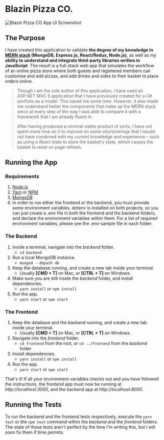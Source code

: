 # Blazin Pizza CO.
![Blazin Pizza CO App UI Screenshot](https://i.ibb.co/9Gw9tpK/Screenshot-2021-05-04-at-11-57-26.png)

## The Purpose
I have created this application to validate **the degree of my knowledge in [MERN stack](https://www.mongodb.com/mern-stack) (MongoDB, Express.js, React/Redux, Node.js)**, as well as my **ability to understand and integrate third-party libraries written in JavaScript**. The result is a full-stack web app that simulates the workflow of an online pizza store where both guests and registered members can customise and add pizzas, and add drinks and sides to their basket to place orders online.

> Though I am the sole author of this application, I have used an ASP.NET MVC 5 application that I have previously created for a C# portfolio as a model. This saved me some time. However, it also made me understand better the components that make up the MERN stack since at every step of the way I was able to compare it with a framework that I am already fluent in. 
> 
> After having produced a minimal viable product of sorts, I have *not* spent more time on it to improve on some shortcomings that I would not have condoned with my current knowledge and experience – such as using a *React* state to store the basket's state, which causes the basket to reset on page refresh.

## Running the App

### Requirements
1. [Node.js](https://nodejs.org/en/)
2. [Yarn](https://yarnpkg.com/getting-started/install) or [NPM](https://www.npmjs.com/get-npm)
3. [MongoDB](https://docs.mongodb.com/manual/installation/)
4. In order to run either the frontend or the backend, you must provide some environment variables. dotenv is installed on both projects, so you can just create a .env file in both the frontend and the backend folders, and declare the environment variables within them. For a list of required environment variables, please see the .env-sample file in each folder.

### The Backend
1. Inside a terminal, navigate into the *backend* folder. 
    - `cd backend`
2. Run a local MongoDB instance.
    - `mongod --dbpath db`
3. Keep the database running, and create a new tab inside your terminal.
    - Usually **[CMD + T]** on Mac, or **[CTRL + T]** on Windows.
4. Make sure you are still inside the *backend* folder, and install dependencies.
    - `yarn install` or `npm install`
5. Run the app.
    - `yarn start` or `npm start`

### The Frontend
1. Keep the database and the backend running, and create a new tab inside your terminal.
    - Usually **[CMD + T]** on Mac, or **[CTRL + T]** on Windows.
2. Navigate into the *frontend* folder.
    - `cd frontend` from the root, or `cd ../frontend` from the *backend* folder
3. Install dependencies.
    - `yarn install` or `npm install`
4. Run the app.
    - `yarn start` or `npm start`

That's it! If all your environment variables checks out and you have followed the instructions, the frontend app must now be running at *http://localhost:3000*, and the backend app at *http://localhost:8000*.

## Running the Tests
To run the backend and the frontend tests respectively, execute the `yarn test` or the `npm test` command within the *backend* and the *frontend* folders. The state of these tests aren't perfect by the time I'm writing this, but I will soon fix them if time permits.
